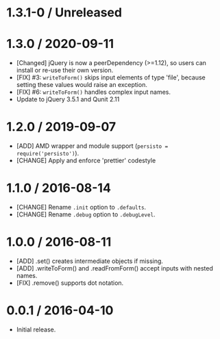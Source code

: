 # 1.3.1-0 / Unreleased

# 1.3.0 / 2020-09-11
  * [Changed] jQuery is now a peerDependency (>=1.12), so users can install or
    re-use their own version.
  * [FIX] #3: `writeToForm()` skips input elements of type 'file', because setting
    these values would raise an exception.
  * [FIX] #6: `writeToForm()` handles complex input names.
  * Update to jQuery 3.5.1 and Qunit 2.11

# 1.2.0 / 2019-09-07
  * [ADD] AMD wrapper and module support (`persisto = require('persisto')`).
  * [CHANGE] Apply and enforce 'prettier' codestyle

# 1.1.0 / 2016-08-14
  * [CHANGE] Rename `.init` option to `.defaults`.
  * [CHANGE] Rename `.debug` option to `.debugLevel`.

# 1.0.0 / 2016-08-11
  * [ADD] .set() creates intermediate objects if missing.
  * [ADD] .writeToForm() and .readFromForm() accept inputs with nested names.
  * [FIX] .remove() supports dot notation.

# 0.0.1 / 2016-04-10
  * Initial release.
